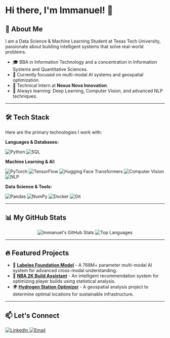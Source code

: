 # Hi there, I'm Immanuel! 👋

## 🚀 About Me

I am a Data Science & Machine Learning Student at Texas Tech University, passionate about building intelligent systems that solve real-world problems.

- 🎓 BBA in Information Technology and a concentration in Information Systems and Quantitative Sciences.
- 🔬 Currently focused on multi-modal AI systems and geospatial optimization.
- 💼 Technical Intern at **Nexus Nova Innovation**.
- 🌱 Always learning: Deep Learning, Computer Vision, and advanced NLP techniques.

---

## 🛠️ Tech Stack

Here are the primary technologies I work with:

**Languages & Databases:**
<p>
  <img src="https://img.shields.io/badge/Python-3776AB?style=for-the-badge&logo=python&logoColor=white" alt="Python" />
  <img src="https://img.shields.io/badge/SQL-4479A1?style=for-the-badge&logo=postgresql&logoColor=white" alt="SQL" />
</p>

**Machine Learning & AI:**
<p>
  <img src="https://img.shields.io/badge/PyTorch-EE4C2C?style=for-the-badge&logo=pytorch&logoColor=white" alt="PyTorch" />
  <img src="https://img.shields.io/badge/TensorFlow-FF6F00?style=for-the-badge&logo=tensorflow&logoColor=white" alt="TensorFlow" />
  <img src="https://img.shields.io/badge/Transformers-FFD700?style=for-the-badge&logo=huggingface&logoColor=black" alt="Hugging Face Transformers" />
  <img src="https://img.shields.io/badge/Computer_Vision-5C3EE8?style=for-the-badge" alt="Computer Vision" />
  <img src="https://img.shields.io/badge/NLP-007ACC?style=for-the-badge" alt="NLP" />
</p>

**Data Science & Tools:**
<p>
  <img src="https://img.shields.io/badge/Pandas-150458?style=for-the-badge&logo=pandas&logoColor=white" alt="Pandas" />
  <img src="https://img.shields.io/badge/NumPy-013243?style=for-the-badge&logo=numpy&logoColor=white" alt="NumPy" />
  <img src="https://img.shields.io/badge/Docker-2496ED?style=for-the-badge&logo=docker&logoColor=white" alt="Docker" />
  <img src="https://img.shields.io/badge/Git-F05032?style=for-the-badge&logo=git&logoColor=white" alt="Git" />
</p>

---

## 📊 My GitHub Stats

<p align="center">
  <img src="https://github-readme-stats.vercel.app/api?username=theimma1&show_icons=true&theme=tokyonight&rank_icon=github" alt="Immanuel's GitHub Stats" />
  <img src="https://github-readme-stats.vercel.app/api/top-langs/?username=theimma1&layout=compact&theme=tokyonight" alt="Top Languages" />
</p>

---

## 🔥 Featured Projects

* 🤖 [**Labelee Foundation Model**](#) - A 768M+ parameter multi-modal AI system for advanced cross-modal understanding.
* 🏀 [**NBA 2K Build Assistant**](#) - An intelligent recommendation system for optimizing player builds using statistical analysis.
* 🌍 [**Hydrogen Station Optimizer**](#) - A geospatial analysis project to determine optimal locations for sustainable infrastructure.

---

## 📫 Let's Connect

<p>
  <a href="https://www.linkedin.com/in/immanuel-olajuyigbe" target="_blank">
    <img src="https://img.shields.io/badge/LinkedIn-0077B5?style=for-the-badge&logo=linkedin&logoColor=white" alt="LinkedIn" />
  </a>
  <a href="mailto:theimmaone@gmail.com">
    <img src="https://img.shields.io/badge/Email-D14836?style=for-the-badge&logo=gmail&logoColor=white" alt="Email" />
  </a>
</p>
